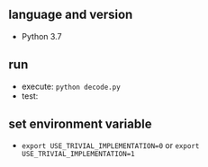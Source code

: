 ## language and version
- Python 3.7

## run
- execute: `python decode.py`
- test:

## set environment variable
- `export USE_TRIVIAL_IMPLEMENTATION=0` or `export USE_TRIVIAL_IMPLEMENTATION=1`

